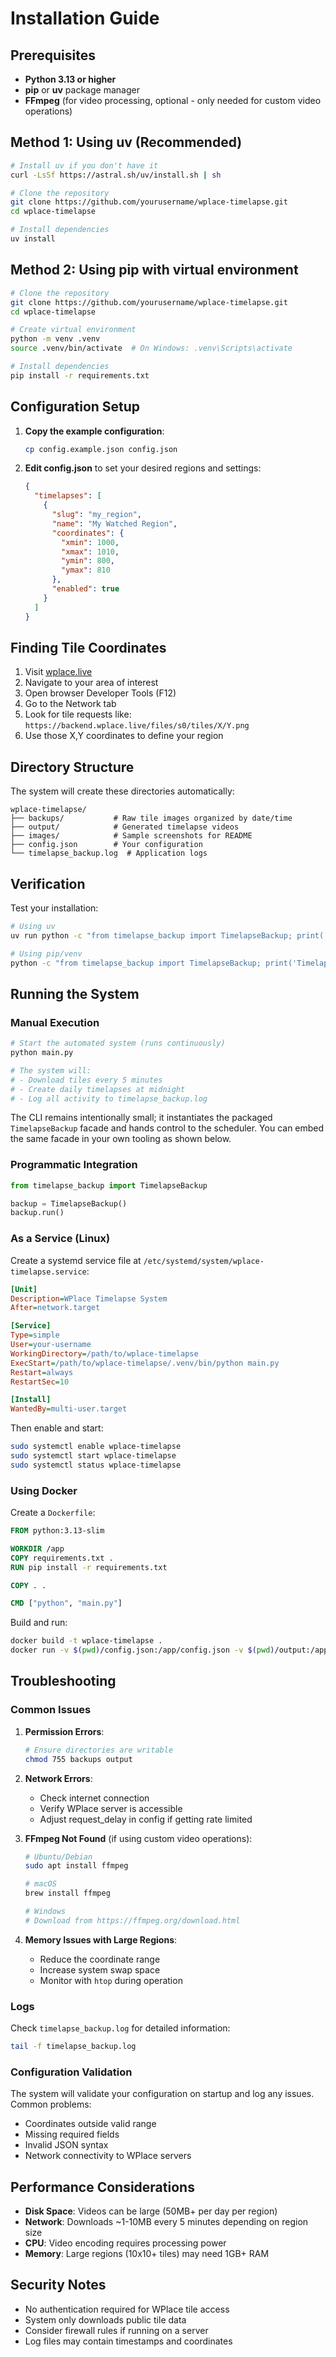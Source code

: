 # Installation Guide

## Prerequisites

- **Python 3.13 or higher**
- **pip** or **uv** package manager
- **FFmpeg** (for video processing, optional - only needed for custom video operations)

## Method 1: Using uv (Recommended)

```bash
# Install uv if you don't have it
curl -LsSf https://astral.sh/uv/install.sh | sh

# Clone the repository
git clone https://github.com/yourusername/wplace-timelapse.git
cd wplace-timelapse

# Install dependencies
uv install
```

## Method 2: Using pip with virtual environment

```bash
# Clone the repository
git clone https://github.com/yourusername/wplace-timelapse.git
cd wplace-timelapse

# Create virtual environment
python -m venv .venv
source .venv/bin/activate  # On Windows: .venv\Scripts\activate

# Install dependencies
pip install -r requirements.txt
```

## Configuration Setup

1. **Copy the example configuration**:
   ```bash
   cp config.example.json config.json
   ```

2. **Edit config.json** to set your desired regions and settings:
   ```json
   {
     "timelapses": [
       {
         "slug": "my_region",
         "name": "My Watched Region",
         "coordinates": {
           "xmin": 1000,
           "xmax": 1010,
           "ymin": 800,
           "ymax": 810
         },
         "enabled": true
       }
     ]
   }
   ```

## Finding Tile Coordinates

1. Visit [wplace.live](https://wplace.live)
2. Navigate to your area of interest
3. Open browser Developer Tools (F12)
4. Go to the Network tab
5. Look for tile requests like: `https://backend.wplace.live/files/s0/tiles/X/Y.png`
6. Use those X,Y coordinates to define your region

## Directory Structure

The system will create these directories automatically:

```
wplace-timelapse/
├── backups/           # Raw tile images organized by date/time
├── output/            # Generated timelapse videos  
├── images/            # Sample screenshots for README
├── config.json        # Your configuration
└── timelapse_backup.log  # Application logs
```

## Verification

Test your installation:

```bash
# Using uv
uv run python -c "from timelapse_backup import TimelapseBackup; print('TimelapseBackup facade ready')"

# Using pip/venv
python -c "from timelapse_backup import TimelapseBackup; print('TimelapseBackup facade ready')"
```

## Running the System

### Manual Execution
```bash
# Start the automated system (runs continuously)
python main.py

# The system will:
# - Download tiles every 5 minutes
# - Create daily timelapses at midnight
# - Log all activity to timelapse_backup.log
```

The CLI remains intentionally small; it instantiates the packaged `TimelapseBackup`
facade and hands control to the scheduler. You can embed the same facade in your
own tooling as shown below.

### Programmatic Integration

```python
from timelapse_backup import TimelapseBackup

backup = TimelapseBackup()
backup.run()
```

### As a Service (Linux)

Create a systemd service file at `/etc/systemd/system/wplace-timelapse.service`:

```ini
[Unit]
Description=WPlace Timelapse System
After=network.target

[Service]
Type=simple
User=your-username
WorkingDirectory=/path/to/wplace-timelapse
ExecStart=/path/to/wplace-timelapse/.venv/bin/python main.py
Restart=always
RestartSec=10

[Install]
WantedBy=multi-user.target
```

Then enable and start:
```bash
sudo systemctl enable wplace-timelapse
sudo systemctl start wplace-timelapse
sudo systemctl status wplace-timelapse
```

### Using Docker

Create a `Dockerfile`:

```dockerfile
FROM python:3.13-slim

WORKDIR /app
COPY requirements.txt .
RUN pip install -r requirements.txt

COPY . .

CMD ["python", "main.py"]
```

Build and run:
```bash
docker build -t wplace-timelapse .
docker run -v $(pwd)/config.json:/app/config.json -v $(pwd)/output:/app/output wplace-timelapse
```

## Troubleshooting

### Common Issues

1. **Permission Errors**:
   ```bash
   # Ensure directories are writable
   chmod 755 backups output
   ```

2. **Network Errors**:
   - Check internet connection
   - Verify WPlace server is accessible
   - Adjust request_delay in config if getting rate limited

3. **FFmpeg Not Found** (if using custom video operations):
   ```bash
   # Ubuntu/Debian
   sudo apt install ffmpeg
   
   # macOS
   brew install ffmpeg
   
   # Windows
   # Download from https://ffmpeg.org/download.html
   ```

4. **Memory Issues with Large Regions**:
   - Reduce the coordinate range
   - Increase system swap space
   - Monitor with `htop` during operation

### Logs

Check `timelapse_backup.log` for detailed information:
```bash
tail -f timelapse_backup.log
```

### Configuration Validation

The system will validate your configuration on startup and log any issues. Common problems:

- Coordinates outside valid range
- Missing required fields
- Invalid JSON syntax
- Network connectivity to WPlace servers

## Performance Considerations

- **Disk Space**: Videos can be large (50MB+ per day per region)
- **Network**: Downloads ~1-10MB every 5 minutes depending on region size
- **CPU**: Video encoding requires processing power
- **Memory**: Large regions (10x10+ tiles) may need 1GB+ RAM

## Security Notes

- No authentication required for WPlace tile access
- System only downloads public tile data
- Consider firewall rules if running on a server
- Log files may contain timestamps and coordinates
